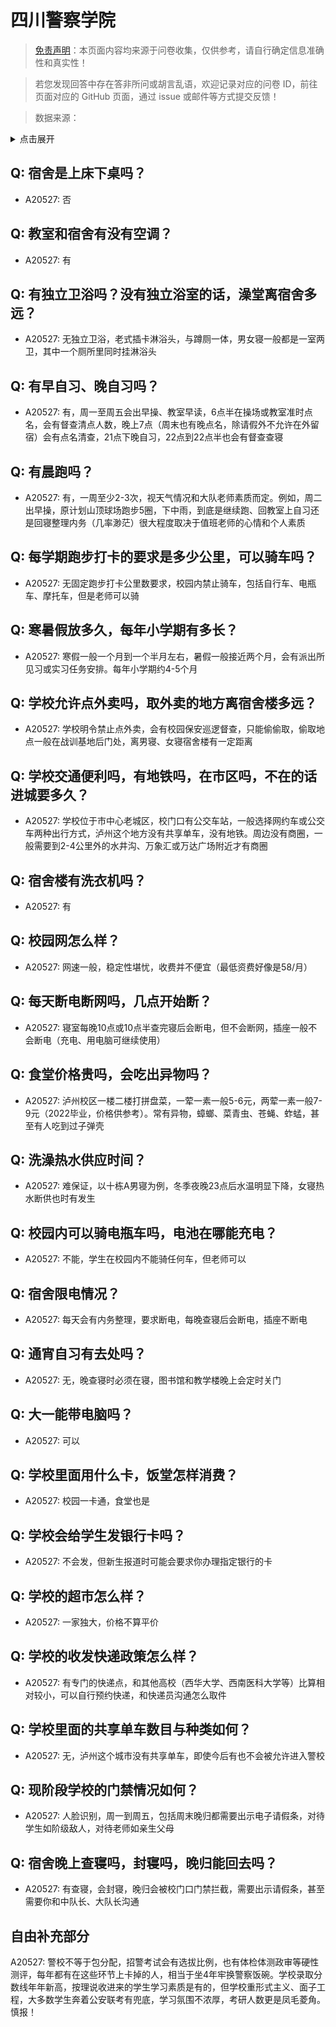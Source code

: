 # 四川警察学院

> [免责声明](https://colleges.chat/#_3)：本页面内容均来源于问卷收集，仅供参考，请自行确定信息准确性和真实性！

> 若您发现回答中存在答非所问或胡言乱语，欢迎记录对应的问卷 ID，前往页面对应的 GitHub 页面，通过 issue 或邮件等方式提交反馈！

> 数据来源：

<details><summary>点击展开</summary>
<ul>
<li>A20527: 匿名 (2023 年 07 月)</li>
</ul>
</details>

## Q: 宿舍是上床下桌吗？

- A20527: 否

## Q: 教室和宿舍有没有空调？

- A20527: 有

## Q: 有独立卫浴吗？没有独立浴室的话，澡堂离宿舍多远？

- A20527: 无独立卫浴，老式插卡淋浴头，与蹲厕一体，男女寝一般都是一室两卫，其中一个厕所里同时挂淋浴头

## Q: 有早自习、晚自习吗？

- A20527: 有，周一至周五会出早操、教室早读，6点半在操场或教室准时点名，会有督查清点人数，晚上7点（周末也有晚点名，除请假外不允许在外留宿）会有点名清查，21点下晚自习，22点到22点半也会有督查查寝

## Q: 有晨跑吗？

- A20527: 有，一周至少2-3次，视天气情况和大队老师素质而定。例如，周二出早操，原计划山顶球场跑步5圈，下中雨，到底是继续跑、回教室上自习还是回寝整理内务（几率渺茫）很大程度取决于值班老师的心情和个人素质

## Q: 每学期跑步打卡的要求是多少公里，可以骑车吗？

- A20527: 无固定跑步打卡公里数要求，校园内禁止骑车，包括自行车、电瓶车、摩托车，但是老师可以骑

## Q: 寒暑假放多久，每年小学期有多长？

- A20527: 寒假一般一个月到一个半月左右，暑假一般接近两个月，会有派出所见习或实习任务安排。每年小学期约4-5个月

## Q: 学校允许点外卖吗，取外卖的地方离宿舍楼多远？

- A20527: 学校明令禁止点外卖，会有校园保安巡逻督查，只能偷偷取，偷取地点一般在战训基地后门处，离男寝、女寝宿舍楼有一定距离

## Q: 学校交通便利吗，有地铁吗，在市区吗，不在的话进城要多久？

- A20527: 学校位于市中心老城区，校门口有公交车站，一般选择网约车或公交车两种出行方式，泸州这个地方没有共享单车，没有地铁。周边没有商圈，一般需要到2-4公里外的水井沟、万象汇或万达广场附近才有商圈

## Q: 宿舍楼有洗衣机吗？

- A20527: 有

## Q: 校园网怎么样？

- A20527: 网速一般，稳定性堪忧，收费并不便宜（最低资费好像是58/月）

## Q: 每天断电断网吗，几点开始断？

- A20527: 寝室每晚10点或10点半查完寝后会断电，但不会断网，插座一般不会断电（充电、用电脑可继续使用）

## Q: 食堂价格贵吗，会吃出异物吗？

- A20527: 泸州校区一楼二楼打拼盘菜，一荤一素一般5-6元，两荤一素一般7-9元（2022毕业，价格供参考）。常有异物，蟑螂、菜青虫、苍蝇、蚱蜢，甚至有人吃到过子弹壳

## Q: 洗澡热水供应时间？

- A20527: 难保证，以十栋A男寝为例，冬季夜晚23点后水温明显下降，女寝热水断供也时有发生

## Q: 校园内可以骑电瓶车吗，电池在哪能充电？

- A20527: 不能，学生在校园内不能骑任何车，但老师可以

## Q: 宿舍限电情况？

- A20527: 每天会有内务整理，要求断电，每晚查寝后会断电，插座不断电

## Q: 通宵自习有去处吗？

- A20527: 无，晚查寝时必须在寝，图书馆和教学楼晚上会定时关门

## Q: 大一能带电脑吗？

- A20527: 可以

## Q: 学校里面用什么卡，饭堂怎样消费？

- A20527: 校园一卡通，食堂也是

## Q: 学校会给学生发银行卡吗？

- A20527: 不会发，但新生报道时可能会要求你办理指定银行的卡

## Q: 学校的超市怎么样？

- A20527: 一家独大，价格不算平价

## Q: 学校的收发快递政策怎么样？

- A20527: 有专门的快递点，和其他高校（西华大学、西南医科大学等）比算相对较小，可以自行预约快递，和快递员沟通怎么取件

## Q: 学校里面的共享单车数目与种类如何？

- A20527: 无，泸州这个城市没有共享单车，即使今后有也不会被允许进入警校

## Q: 现阶段学校的门禁情况如何？

- A20527: 人脸识别，周一到周五，包括周末晚归都需要出示电子请假条，对待学生如阶级敌人，对待老师如亲生父母

## Q: 宿舍晚上查寝吗，封寝吗，晚归能回去吗？

- A20527: 有查寝，会封寝，晚归会被校门口门禁拦截，需要出示请假条，甚至需要你和中队长、大队长沟通

## 自由补充部分

A20527: 警校不等于包分配，招警考试会有选拔比例，也有体检体测政审等硬性测评，每年都有在这些环节上卡掉的人，相当于坐4年牢换警察饭碗。学校录取分数线年年新高，按理说收进来的学生学习素质是有的，但学校重形式主义、面子工程，大多数学生奔着公安联考有兜底，学习氛围不浓厚，考研人数更是凤毛菱角。慎报！